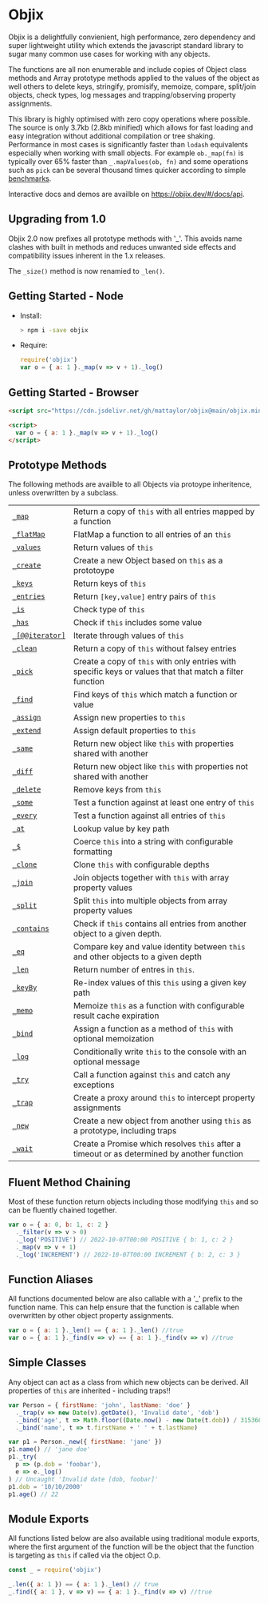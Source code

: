 # Objix <!-- {docsify-ignore} -->

Objix is a delightfully convienient, high performance, zero dependency and super lightweight utility which extends the javascript standard library to sugar many common use cases for working with any objects.

The functions are all non enumerable and include copies of Object class methods and Array prototype methods applied to the values of the object as well others to delete keys, stringify, promisify, memoize, compare, split/join objects, check types, log messages and trapping/observing property assignments.

This library is highly optimised with zero copy operations where possible. The source is only 3.7kb (2.8kb minified) which allows for fast loading and easy integration without additional compilation or tree shaking. Performance in most cases is significantly faster than `lodash` equivalents especially when working with small objects. For example `ob._map(fn)` is typically over 65% faster than `_.mapValues(ob, fn)` and some operations such as `pick` can be several thousand times quicker according to simple [benchmarks](docs/bench.md).

Interactive docs and demos are availble on https://objix.dev/#/docs/api.

## Upgrading from 1.0

Objix 2.0 now prefixes all prototype methods with '_'. This avoids name clashes with built in methods and reduces unwanted side effects and compatibility issues inherent in the 1.x releases. 

The `_size()` method is now renamied to `_len()`.

## Getting Started - Node

- Install:

  ```bash
  > npm i -save objix
  ```

- Require:

  ```javascript
  require('objix')
  var o = { a: 1 }._map(v => v + 1)._log()
  ```

## Getting Started - Browser

```html
<script src="https://cdn.jsdelivr.net/gh/mattaylor/objix@main/objix.min.js"></script>

<script>
  var o = { a: 1 }._map(v => v + 1)._log()
</script>
```

## Prototype Methods

The following methods are availble to all Objects via protoype inheritence, unless overwritten by a subclass.

|                                        |                                                                                             |
| -------------------------------------- | ------------------------------------------------------------------------------------------- |
| [`_map`](docs/api.md#map)               | Return a copy of `this` with all entries mapped by a function                               |
| [`_flatMap`](docs/api.md#flatMap)       | FlatMap a function to all entries of an `this`                                              |
| [`_values`](docs/api.md#values)         | Return values of `this`                                                                     |
| [`_create`](docs/api.md#create)         | Create a new Object based on `this` as a prototoype                                         |
| [`_keys`](docs/api.md#keys)             | Return keys of `this`                                                                       |
| [`_entries`](docs/api.md#entries)       | Return `[key,value]` entry pairs of `this`                                                  |
| [`_is`](docs/api.md#is)                 | Check type of `this`                                                                        |
| [`_has`](docs/api.md#has)               | Check if `this` includes some value                                                         |
| [`_[@@iterator]`](docs/api.md#iterator) | Iterate through values of `this`                                                            |
| [`_clean`](docs/api.md#clean)           | Return a copy of `this` without falsey entries                                              |
| [`_pick`](docs/api.md#pick)         | Create a copy of `this` with only entries with specific keys or values that that match a filter function                    |
| [`_find`](docs/api.md#find)             | Find keys of `this` which match a function or value                                                  |
| [`_assign`](docs/api.md#assign)         | Assign new properties to `this`                                                             |
| [`_extend`](docs/api.md#extend)         | Assign default properties to `this`                                                         |
| [`_same`](docs/api.md#same)             | Return new object like `this` with properties shared with another                           |
| [`_diff`](docs/api.md#diff)             | Return new object like `this` with properties not shared with another                       |
| [`_delete`](docs/api.md#delete)         | Remove keys from `this`                                                                     |
| [`_some`](docs/api.md#some)             | Test a function against at least one entry of `this`                                        |
| [`_every`](docs/api.md#every)           | Test a function against all entries of `this`                                               |
| [`_at`](docs/api.md#at)                 | Lookup value by key path                                                                    |
| [`_$`](docs/api.md#fmt)                 | Coerce `this` into a string with configurable formatting                                    |
| [`_clone`](docs/api.md#clone)           | Clone `this` with configurable depths                                                       |
| [`_join`](docs/api.md#join)             | Join objects together with `this` with array property values                                |
| [`_split`](docs/api.md#split)           | Split `this` into multiple objects from array property values                               |
| [`_contains`](docs/api.md#contains)     | Check if `this` contains all entries from another object to a given depth.                  |
| [`_eq`](docs/api.md#eq)                 | Compare key and value identity between `this` and other objects to a given depth            |
| [`_len`](docs/api.md#len)             | Return number of entres in `this`.                                                          |
| [`_keyBy`](docs/api.md#keyBy)           | Re-index values of this `this` using a given key path                                    |
| [`_memo`](docs/api.md#memo)             | Memoize `this` as a function with configurable result cache expiration                      |
| [`_bind`](docs/api.md#bind)             | Assign a function as a method of `this` with optional memoization                           |
| [`_log`](docs/api.md#log)               | Conditionally write `this` to the console with an optional message                          |
| [`_try`](docs/api.md#try)               | Call a function against `this` and catch any exceptions                                     |
| [`_trap`](docs/trap.md#trap)            | Create a proxy around `this` to intercept property assignments                              |
| [`_new`](docs/api.md#new)               | Create a new object from another using `this` as a prototype, including traps               |
| [`_wait`](docs/api.md#wait)             | Create a Promise which resolves `this` after a timeout or as determined by another function |

## Fluent Method Chaining

Most of these function return objects including those modifying `this` and so can be fluently chained together.

<div data-runkit>

```javascript
var o = { a: 0, b: 1, c: 2 }
  ._filter(v => v > 0)
  ._log('POSITIVE') // 2022-10-07T00:00 POSITIVE { b: 1, c: 2 }
  ._map(v => v + 1)
  ._log('INCREMENT') // 2022-10-07T00:00 INCREMENT { b: 2, c: 3 }
```

</div>

## Function Aliases

All functions documented below are also callable with a '\_' prefix to the function name.
This can help ensure that the function is callable when overwritten by other object property assignments.

```javascript
var o = { a: 1 }._len() == { a: 1 }._len() //true
var o = { a: 1 }._find(v => v) == { a: 1 }._find(v => v) //true
```

## Simple Classes

Any object can act as a class from which new objects can be derived. All properties of `this` are inherited - including traps!!

<div data-runkit>

```javascript
var Person = { firstName: 'john', lastName: 'doe' }
  ._trap(v => new Date(v).getDate(), 'Invalid date', 'dob')
  ._bind('age', t => Math.floor((Date.now() - new Date(t.dob)) / 31536000000))
  ._bind('name', t => t.firstName + ' ' + t.lastName)

var p1 = Person._new({ firstName: 'jane' })
p1.name() // 'jane doe'
p1._try(
  p => (p.dob = 'foobar'),
  e => e._log()
) // Uncaught 'Invalid date [dob, foobar]'
p1.dob = '10/10/2000'
p1.age() // 22
```

</div>

## Module Exports

All functions listed below are also available using traditional module exports, where the first argument of the function will be the object that the function is targeting as `this` if called via the object O.p.

```javascript
const _ = require('objix')

_.len({ a: 1 }) == { a: 1 }._len() // true
_.find({ a: 1 }, v => v) == { a: 1 }._find(v => v) //true
```

